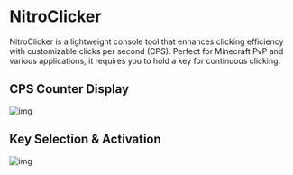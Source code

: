 # NitroClicker
NitroClicker is a lightweight console tool that enhances clicking efficiency with customizable clicks per second (CPS). Perfect for Minecraft PvP and various applications, it requires you to hold a key for continuous clicking.

## CPS Counter Display
![img](images/img-190924.png)

## Key Selection & Activation
![img](images/img-190927.png)
